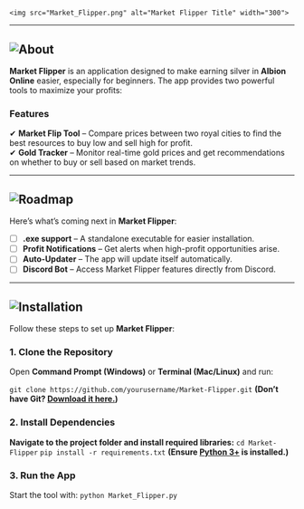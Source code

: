 # <div align="center">
    <img src="Market_Flipper.png" alt="Market Flipper Title" width="300">
</div>

---

## ![About](./images/About.png)  
**Market Flipper** is an application designed to make earning silver in **Albion Online** easier, especially for beginners. The app provides two powerful tools to maximize your profits:  

### Features  
✔ **Market Flip Tool** – Compare prices between two royal cities to find the best resources to buy low and sell high for profit.  
✔ **Gold Tracker** – Monitor real-time gold prices and get recommendations on whether to buy or sell based on market trends.  

---

## ![Roadmap](./images/Road.png)  
Here’s what’s coming next in **Market Flipper**:  

- [ ] **.exe support** – A standalone executable for easier installation.  
- [ ] **Profit Notifications** – Get alerts when high-profit opportunities arise.  
- [ ] **Auto-Updater** – The app will update itself automatically.  
- [ ] **Discord Bot** – Access Market Flipper features directly from Discord.  

---

## ![Installation](./images/Install.png)  
Follow these steps to set up **Market Flipper**:  

### 1. Clone the Repository  
Open **Command Prompt (Windows)** or **Terminal (Mac/Linux)** and run:  

`git clone https://github.com/yourusername/Market-Flipper.git`
**(Don’t have Git? [Download it here.](https://git-scm.com/downloads))**

### 2. Install Dependencies
**Navigate to the project folder and install required libraries:**
`cd Market-Flipper`
`pip install -r requirements.txt`
**(Ensure [Python 3+](https://www.python.org/downloads/) is installed.)**

### 3. Run the App
Start the tool with:
`python Market_Flipper.py`
